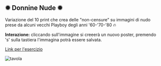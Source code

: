 ✹ Donnine Nude ✹
---
Variazione del 10 print che crea delle "non-censure" su immagini di nudo prese da alcuni vecchi Playboy degli anni '60-'70-'80 🔥

**Interazione:** cliccando sull'immagine si creeerà un nuovo poster, premendo 's' sulla tastiera l'immagina potrà essere salvata.

[Link per l'esercizio](https://editor.p5js.org/irene.crln/full/sattVpDtd)

![tavola](https://user-images.githubusercontent.com/79697764/122670012-19b2b400-d1c0-11eb-9792-3eae6d4438f4.png)

